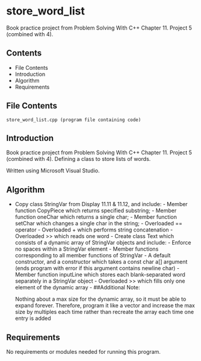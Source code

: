 # store_word_list
Book practice project from Problem Solving With C++ Chapter 11. Project 5 (combined with 4).

Contents
---------------------
* File Contents
* Introduction
* Algorithm
* Requirements

## File Contents
	
	store_word_list.cpp (program file containing code)

## Introduction
Book practice project from Problem Solving With C++ Chapter 11. Project 5 (combined with 4).
Defining a class to store lists of words.   

Written using Microsoft Visual Studio. 

## Algorithm

- Copy class StringVar from Display 11.11 & 11.12, and include:
			- Member function CopyPiece which returns specified substring;
			- Member function oneChar which returns a single char;
			- Member function setChar which changes a single char in the string;
			- Overloaded == operator
			- Overloaded + which performs string concatenation
			- Overloaded >> which reads one word
		- Create class Text which consists of a dynamic array of StringVar objects and include:
		 - Enforce no spaces within a StringVar element
		 - Member functions corresponding to all member functions of StringVar
		 - A default constructor, and a constructor which takes a const char a[] argument (ends program with error if this argument contains newline char)
		 - Member function inputLine which stores each blank-separated word separately in a StringVar object
		 - Overloaded >> which fills only one element of the dynamic array
		 - 
	##Additional Note:
	
    Nothing about a max size for the dynamic array, so it must be able to expand forever. Therefore, program it like a vector and increase the max size by multiples each time rather than recreate the array each time one entry is added
	
    

## Requirements
No requirements or modules needed for running this program. 
